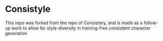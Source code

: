 # Consistyle
This repo was forked from the repo of Consistory, and is made as a follow-up work to allow for style-diversity in training-free
consistent character generation
